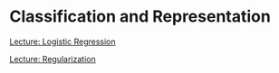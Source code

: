 # Classification and Representation 

[Lecture: Logistic Regression](/Week_3/LogisticRegression/Assets/Regularization.pdf)

[Lecture: Regularization](/Week_3/OverfittingProblem/Assets/Regularization.pdf)


